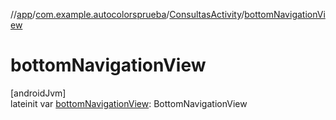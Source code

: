 //[app](../../../index.md)/[com.example.autocolorsprueba](../index.md)/[ConsultasActivity](index.md)/[bottomNavigationView](bottom-navigation-view.md)

# bottomNavigationView

[androidJvm]\
lateinit var [bottomNavigationView](bottom-navigation-view.md): BottomNavigationView
